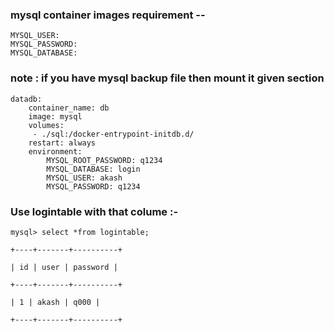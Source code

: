 ### mysql container images requirement --

```
MYSQL_USER: 
MYSQL_PASSWORD:
MYSQL_DATABASE:
```
### note : if you have mysql backup file then mount it given section 

```
datadb:
    container_name: db
    image: mysql
    volumes:
     - ./sql:/docker-entrypoint-initdb.d/
    restart: always
    environment:
        MYSQL_ROOT_PASSWORD: q1234
        MYSQL_DATABASE: login
        MYSQL_USER: akash
        MYSQL_PASSWORD: q1234
```

### Use logintable with that colume :-
```
mysql> select *from logintable;

+----+-------+----------+

| id | user | password |

+----+-------+----------+

| 1 | akash | q000 |

+----+-------+----------+
```
